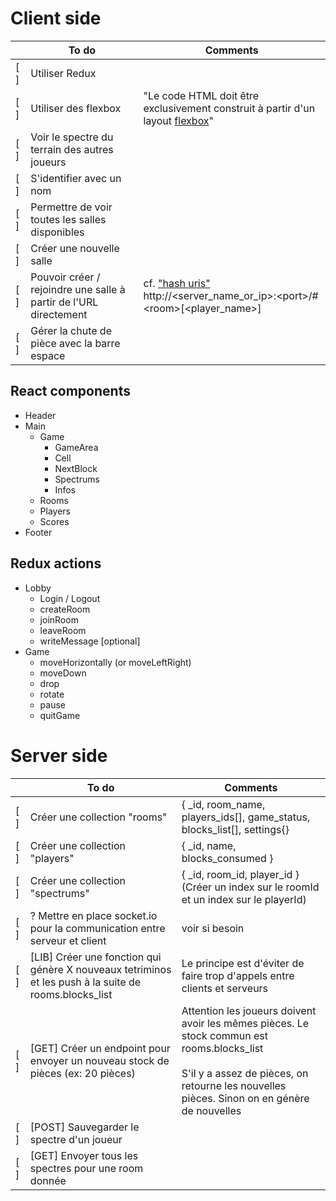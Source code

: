 # Client side
|     | To do | Comments |
| --- | ----- | -------- |
| [ ] | Utiliser Redux | |
| [ ] | Utiliser des flexbox | "Le code HTML doit être exclusivement construit à partir d'un layout [flexbox](https://css-tricks.com/snippets/css/a-guide-to-flexbox/)" |
| [ ] | Voir le spectre du terrain des autres joueurs | |
| [ ] | S'identifier avec un nom | |
| [ ] | Permettre de voir toutes les salles disponibles | |
| [ ] | Créer une nouvelle salle | |
| [ ] | Pouvoir créer / rejoindre une salle à partir de l'URL directement | cf. ["hash uris"](https://www.w3.org/blog/2011/05/hash-uris/) <br/> http://\<server_name_or_ip>:\<port>/#\<room>[<player_name>]| 
| [ ] | Gérer la chute de pièce avec la barre espace  | |

## React components
- Header
- Main
	- Game
		- GameArea
		- Cell
		- NextBlock
		- Spectrums
		- Infos
	- Rooms
	- Players
	- Scores
- Footer

## Redux actions
- Lobby
	- Login / Logout
	- createRoom
	- joinRoom
	- leaveRoom
	- writeMessage [optional]
- Game
	- moveHorizontally (or moveLeftRight)
	- moveDown
	- drop
	- rotate
	- pause
	- quitGame

# Server side
|     | To do | Comments |
| --- | ----- | -------- |
| [ ] | Créer une collection "rooms" | { _id, room_name, players_ids[], game_status, blocks_list[], settings{} |
| [ ] | Créer une collection "players" | { _id, name, blocks_consumed } |
| [ ] | Créer une collection "spectrums" | { _id, room_id, player_id } (Créer un index sur le roomId et un index sur le playerId) |
| [ ] | ? Mettre en place socket.io pour la communication entre serveur et client | voir si besoin |
| [ ] | [LIB] Créer une fonction qui génère X nouveaux tetriminos et les push à la suite de rooms.blocks_list | Le principe est d'éviter de faire trop d'appels entre clients et serveurs |
| [ ] | [GET] Créer un endpoint pour envoyer un nouveau stock de pièces (ex: 20 pièces) | Attention les joueurs doivent avoir les mêmes pièces. Le stock commun est rooms.blocks_list<br /><br />S'il y a assez de pièces, on retourne les nouvelles pièces. Sinon on en génère de nouvelles |
| [ ] | [POST] Sauvegarder le spectre d'un joueur |  |
| [ ] | [GET] Envoyer tous les spectres pour une room donnée |  |